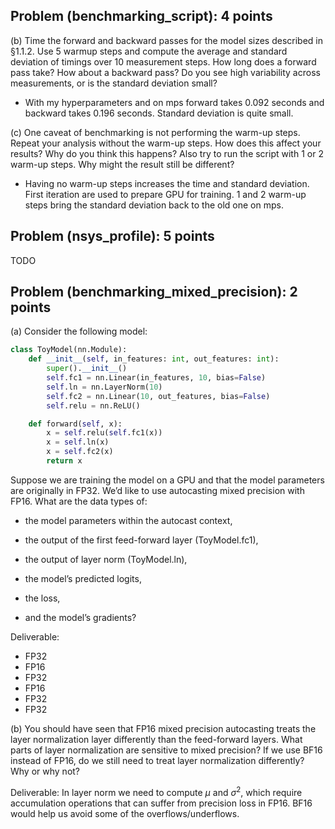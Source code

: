 ## Problem (benchmarking_script): 4 points

(b) Time the forward and backward passes for the model sizes described in §1.1.2. Use 5 warmup steps and compute the average and standard deviation of timings over 10 measurement steps. How long does a forward pass take? How about a backward pass? Do you see high variability across measurements, or is the standard deviation small?

- With my hyperparameters and on mps forward takes 0.092 seconds and backward takes 0.196 seconds. Standard deviation is quite small.

(c) One caveat of benchmarking is not performing the warm-up steps. Repeat your analysis without the warm-up steps. How does this affect your results? Why do you think this happens? Also try to run the script with 1 or 2 warm-up steps. Why might the result still be different?

- Having no warm-up steps increases the time and standard deviation. First iteration are used to prepare GPU for training. 1 and 2 warm-up steps bring the standard deviation back to the old one on mps. 

## Problem (nsys_profile): 5 points
TODO

## Problem (benchmarking_mixed_precision): 2 points
(a) Consider the following model:
```python
class ToyModel(nn.Module):
    def __init__(self, in_features: int, out_features: int):
        super().__init__() 
        self.fc1 = nn.Linear(in_features, 10, bias=False) 
        self.ln = nn.LayerNorm(10) 
        self.fc2 = nn.Linear(10, out_features, bias=False) 
        self.relu = nn.ReLU()

    def forward(self, x):
        x = self.relu(self.fc1(x)) 
        x = self.ln(x) 
        x = self.fc2(x) 
        return x
```

Suppose we are training the model on a GPU and that the model parameters are originally in FP32. We’d like to use autocasting mixed precision with FP16. What are the data types of:

- the model parameters within the autocast context,

- the output of the first feed-forward layer (ToyModel.fc1),

- the output of layer norm (ToyModel.ln),

- the model’s predicted logits,

- the loss,

- and the model’s gradients?

Deliverable:

- FP32
- FP16
- FP32
- FP16
- FP32
- FP32

(b) You should have seen that FP16 mixed precision autocasting treats the layer normalization layer differently than the feed-forward layers. What parts of layer normalization are sensitive to mixed precision? If we use BF16 instead of FP16, do we still need to treat layer normalization differently? Why or why not?

Deliverable: In layer norm we need to compute $\mu$ and $\sigma^2$, which require accumulation operations that can suffer from precision loss in FP16. BF16 would help us avoid some of the overflows/underflows.
